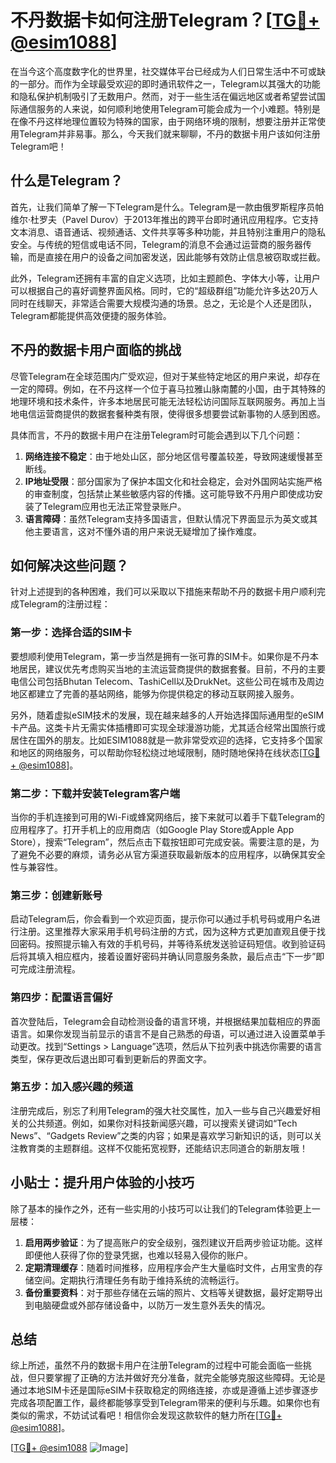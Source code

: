 # 不丹数据卡如何注册Telegram？[[TG💪+ @esim1088](https://t.me/s/esim1088)]

在当今这个高度数字化的世界里，社交媒体平台已经成为人们日常生活中不可或缺的一部分。而作为全球最受欢迎的即时通讯软件之一，Telegram以其强大的功能和隐私保护机制吸引了无数用户。然而，对于一些生活在偏远地区或者希望尝试国际通信服务的人来说，如何顺利地使用Telegram可能会成为一个小难题。特别是在像不丹这样地理位置较为特殊的国家，由于网络环境的限制，想要注册并正常使用Telegram并非易事。那么，今天我们就来聊聊，不丹的数据卡用户该如何注册Telegram吧！

## 什么是Telegram？

首先，让我们简单了解一下Telegram是什么。Telegram是一款由俄罗斯程序员帕维尔·杜罗夫（Pavel Durov）于2013年推出的跨平台即时通讯应用程序。它支持文本消息、语音通话、视频通话、文件共享等多种功能，并且特别注重用户的隐私安全。与传统的短信或电话不同，Telegram的消息不会通过运营商的服务器传输，而是直接在用户的设备之间加密发送，因此能够有效防止信息被窃取或拦截。

此外，Telegram还拥有丰富的自定义选项，比如主题颜色、字体大小等，让用户可以根据自己的喜好调整界面风格。同时，它的“超级群组”功能允许多达20万人同时在线聊天，非常适合需要大规模沟通的场景。总之，无论是个人还是团队，Telegram都能提供高效便捷的服务体验。

## 不丹的数据卡用户面临的挑战

尽管Telegram在全球范围内广受欢迎，但对于某些特定地区的用户来说，却存在一定的障碍。例如，在不丹这样一个位于喜马拉雅山脉南麓的小国，由于其特殊的地理环境和技术条件，许多本地居民可能无法轻松访问国际互联网服务。再加上当地电信运营商提供的数据套餐种类有限，使得很多想要尝试新事物的人感到困惑。

具体而言，不丹的数据卡用户在注册Telegram时可能会遇到以下几个问题：
1. **网络连接不稳定**：由于地处山区，部分地区信号覆盖较差，导致网速缓慢甚至断线。
2. **IP地址受限**：部分国家为了保护本国文化和社会稳定，会对外国网站实施严格的审查制度，包括禁止某些敏感内容的传播。这可能导致不丹用户即使成功安装了Telegram应用也无法正常登录账户。
3. **语言障碍**：虽然Telegram支持多国语言，但默认情况下界面显示为英文或其他主要语言，这对不懂外语的用户来说无疑增加了操作难度。

## 如何解决这些问题？

针对上述提到的各种困难，我们可以采取以下措施来帮助不丹的数据卡用户顺利完成Telegram的注册过程：

### 第一步：选择合适的SIM卡
要想顺利使用Telegram，第一步当然是拥有一张可靠的SIM卡。如果你是不丹本地居民，建议优先考虑购买当地的主流运营商提供的数据套餐。目前，不丹的主要电信公司包括Bhutan Telecom、TashiCell以及DrukNet。这些公司在城市及周边地区都建立了完善的基站网络，能够为你提供稳定的移动互联网接入服务。

另外，随着虚拟eSIM技术的发展，现在越来越多的人开始选择国际通用型的eSIM卡产品。这类卡片无需实体插槽即可实现全球漫游功能，尤其适合经常出国旅行或居住在国外的朋友。比如ESIM1088就是一款非常受欢迎的选择，它支持多个国家和地区的网络服务，可以帮助你轻松绕过地域限制，随时随地保持在线状态[[TG💪+ @esim1088](https://t.me/s/esim1088)]。

### 第二步：下载并安装Telegram客户端
当你的手机连接到可用的Wi-Fi或蜂窝网络后，接下来就可以着手下载Telegram的应用程序了。打开手机上的应用商店（如Google Play Store或Apple App Store），搜索“Telegram”，然后点击下载按钮即可完成安装。需要注意的是，为了避免不必要的麻烦，请务必从官方渠道获取最新版本的应用程序，以确保其安全性与兼容性。

### 第三步：创建新账号
启动Telegram后，你会看到一个欢迎页面，提示你可以通过手机号码或用户名进行注册。这里推荐大家采用手机号码注册的方式，因为这种方式更加直观且便于找回密码。按照提示输入有效的手机号码，并等待系统发送验证码短信。收到验证码后将其填入相应框内，接着设置好密码并确认同意服务条款，最后点击“下一步”即可完成注册流程。

### 第四步：配置语言偏好
首次登陆后，Telegram会自动检测设备的语言环境，并根据结果加载相应的界面语言。如果你发现当前显示的语言不是自己熟悉的母语，可以通过进入设置菜单手动更改。找到“Settings > Language”选项，然后从下拉列表中挑选你需要的语言类型，保存更改后退出即可看到更新后的界面文字。

### 第五步：加入感兴趣的频道
注册完成后，别忘了利用Telegram的强大社交属性，加入一些与自己兴趣爱好相关的公共频道。例如，如果你对科技新闻感兴趣，可以搜索关键词如“Tech News”、“Gadgets Review”之类的内容；如果是喜欢学习新知识的话，则可以关注教育类的主题群组。这样不仅能拓宽视野，还能结识志同道合的新朋友哦！

## 小贴士：提升用户体验的小技巧

除了基本的操作之外，还有一些实用的小技巧可以让我们的Telegram体验更上一层楼：

1. **启用两步验证**：为了提高账户的安全级别，强烈建议开启两步验证功能。这样即便他人获得了你的登录凭据，也难以轻易入侵你的账户。
2. **定期清理缓存**：随着时间推移，应用程序会产生大量临时文件，占用宝贵的存储空间。定期执行清理任务有助于维持系统的流畅运行。
3. **备份重要资料**：对于那些存储在云端的照片、文档等关键数据，最好定期导出到电脑硬盘或外部存储设备中，以防万一发生意外丢失的情况。

## 总结

综上所述，虽然不丹的数据卡用户在注册Telegram的过程中可能会面临一些挑战，但只要掌握了正确的方法并做好充分准备，就完全能够克服这些障碍。无论是通过本地SIM卡还是国际eSIM卡获取稳定的网络连接，亦或是遵循上述步骤逐步完成各项配置工作，最终都能够享受到Telegram带来的便利与乐趣。如果你也有类似的需求，不妨试试看吧！相信你会发现这款软件的魅力所在[[TG💪+ @esim1088](https://t.me/s/esim1088)]。

[[TG💪+ @esim1088](https://t.me/s/esim1088) ![Image](https://i.postimg.cc/4NQfJmqS/Snipaste-2025-05-13-00-14-12.png)]